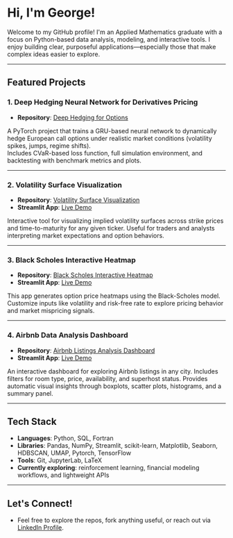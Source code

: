 # Hi, I'm George!

Welcome to my GitHub profile!
I'm an Applied Mathematics graduate with a focus on Python-based data analysis, modeling, and interactive tools. I enjoy building clear, purposeful applications—especially those that make complex ideas easier to explore.

---

## Featured Projects

### 1. Deep Hedging Neural Network for Derivatives Pricing  
- **Repository**: [Deep Hedging for Options](https://github.com/George-Dros/Deep-Hedging-Neural-Network-for-Derivatives-Pricing)

A PyTorch project that trains a GRU-based neural network to dynamically hedge European call options under realistic market conditions (volatility spikes, jumps, regime shifts).  
Includes CVaR-based loss function, full simulation environment, and backtesting with benchmark metrics and plots.

---

### 2. Volatility Surface Visualization
- **Repository**: [Volatility Surface Visualization](https://github.com/George-Dros/Volatility_Surface)
- **Streamlit App**: [Live Demo](https://implied-volatility-surface-app.streamlit.app/)

Interactive tool for visualizing implied volatility surfaces across strike prices and time-to-maturity for any given ticker. Useful for traders and analysts interpreting market expectations and option behaviors.

---

### 3. Black Scholes Interactive Heatmap
- **Repository**: [Black Scholes Interactive Heatmap](https://github.com/George-Dros/Black-Scholes-Interactive-heatmap)
- **Streamlit App**: [Live Demo](https://black-scholes-interactive-heatmap.streamlit.app/)

This app generates option price heatmaps using the Black-Scholes model. Customize inputs like volatility and risk-free rate to explore pricing behavior and market mispricing signals.

---

### 4. Airbnb Data Analysis Dashboard  
- **Repository**: [Airbnb Listings Analysis Dashboard](https://github.com/George-Dros/airbnb-data-analysis) 
- **Streamlit App**: [Live Demo](https://airbnb-data-analysis-4bt46peyrzkpvljg6fkqtz.streamlit.app/)

An interactive dashboard for exploring Airbnb listings in any city. Includes filters for room type, price, availability, and superhost status. Provides automatic visual insights through boxplots, scatter plots, histograms, and a summary panel.

---

## Tech Stack  

- **Languages**: Python, SQL, Fortran  
- **Libraries**: Pandas, NumPy, Streamlit, scikit-learn, Matplotlib, Seaborn, HDBSCAN, UMAP, Pytorch, TensorFlow   
- **Tools**: Git, JupyterLab, LaTeX  
- **Currently exploring**: reinforcement learning, financial modeling workflows, and lightweight APIs

---

## Let's Connect!
- Feel free to explore the repos, fork anything useful, or reach out via [LinkedIn Profile](https://www.linkedin.com/in/georgios-drosogiannis/).

